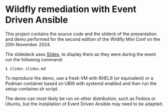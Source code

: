 Wildfly remediation with Event Driven Ansible
====

This project contains the source code and the slideck of the presentation and demo performed for the second edition of the Wildfly Mini Conf on the 20th November 2024.

The slidedeck uses [Slides](https://github.com/maaslalani/slides), to display them as they were during the event run the following command:

    $ slides slides.md

To reproduce the demo, use a fresh VM with RHEL9 (or equivalent) or a Podman container based on UBI9 with systemd enabled and then run the setup-container.sh script.

The demo can most likely be run on other distribution, such as Fedora or Ubuntu, but the installation of Event Driven Ansible may need to be adapted.
